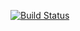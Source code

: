 [![Build Status](https://travis-ci.org/Busisile-Zilwa2601/waiter_webapp.svg?branch=master)](https://travis-ci.org/Busisile-Zilwa2601/waiter_webapp)